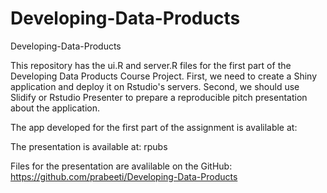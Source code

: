 # Developing-Data-Products
Developing-Data-Products

This repository has the ui.R and server.R files for the first part of the Developing Data Products Course Project.  First, we need to create a Shiny application and deploy it on Rstudio's servers. Second, we should use Slidify or Rstudio Presenter to prepare a reproducible pitch presentation about the application.

The app developed for the first part of the assignment is avalilable at: 

The presentation is available at: rpubs

Files for the presentation are avalilable on the GitHub: https://github.com/prabeeti/Developing-Data-Products

